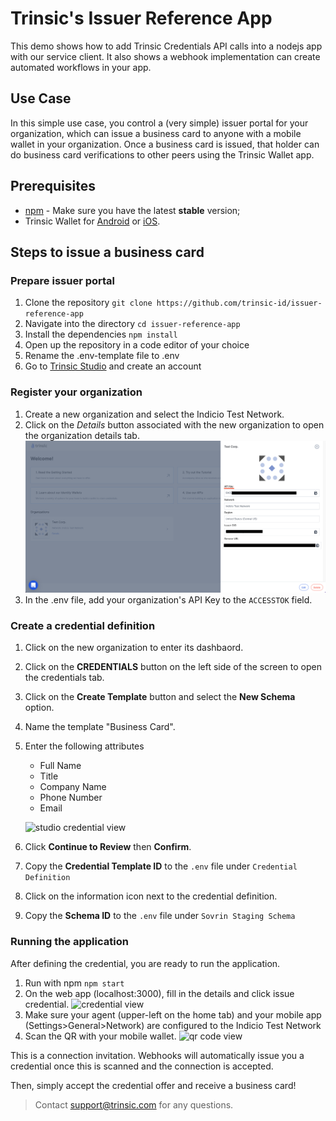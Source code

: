 # Trinsic's Issuer Reference App
This demo shows how to add Trinsic Credentials API calls into a nodejs app with our service client.
It also shows a webhook implementation can create automated workflows in your app. 

## Use Case
In this simple use case, you control a (very simple) issuer portal for your organization, which can issue a business card to anyone with a mobile wallet in your organization.
Once a business card is issued, that holder can do business card verifications to other peers using the Trinsic Wallet app. 

## Prerequisites
- [npm](https://www.npmjs.com/get-npm) - Make sure you have the latest **stable** version;
- Trinsic Wallet for [Android](https://play.google.com/store/apps/details?id=id.streetcred.apps.mobile) or [iOS](https://apps.apple.com/us/app/trinsic-wallet/id1475160728).

## Steps to issue a business card

### Prepare issuer portal
1. Clone the repository
`git clone https://github.com/trinsic-id/issuer-reference-app`
2. Navigate into the directory
`cd issuer-reference-app`
3. Install the dependencies
`npm install`
4. Open up the repository in a code editor of your choice
5. Rename the .env-template file to .env
6. Go to <a href="https://studio.trinsic.id" target="_blank">Trinsic Studio</a> and create an account

### Register your organization
1. Create a new organization and select the Indicio Test Network.
2. Click on the *Details* button associated with the new organization to open the organization details tab.
![organization view](assets/orgsview.png)
3. In the .env file, add your organization's API Key to the `ACCESSTOK` field.
    
### Create a credential definition
1. Click on the new organization to enter its dashbaord.
2. Click on the **CREDENTIALS** button on the left side of the screen to open the credentials tab.
3. Click on the **Create Template** button and select the **New Schema** option.
4. Name the template "Business Card".
5. Enter the following attributes
    - Full Name
    - Title
    - Company Name
    - Phone Number
    - Email
  
    ![studio credential view](assets/studio-credential.png)
6. Click **Continue to Review** then **Confirm**.
7. Copy the **Credential Template ID** to the `.env` file under `Credential Definition`
8. Click on the information icon next to the credential definition.
9. Copy the **Schema ID** to the `.env` file under `Sovrin Staging Schema`
 
### Running the application
After defining the credential, you are ready to run the application. 

1. Run with npm
`npm start`
2. On the web app (localhost:3000), fill in the details and click issue credential.
![credential view](assets/credentialview.png)
3. Make sure your agent (upper-left on the home tab) and your mobile app (Settings>General>Network) are configured to the Indicio Test Network 
4. Scan the QR with your mobile wallet.
![qr code view](assets/qrcodeview.png)

This is a connection invitation.
Webhooks will automatically issue you a credential once this is scanned and the connection is accepted.

Then, simply accept the credential offer and receive a business card! 

> Contact <support@trinsic.com> for any questions. 

